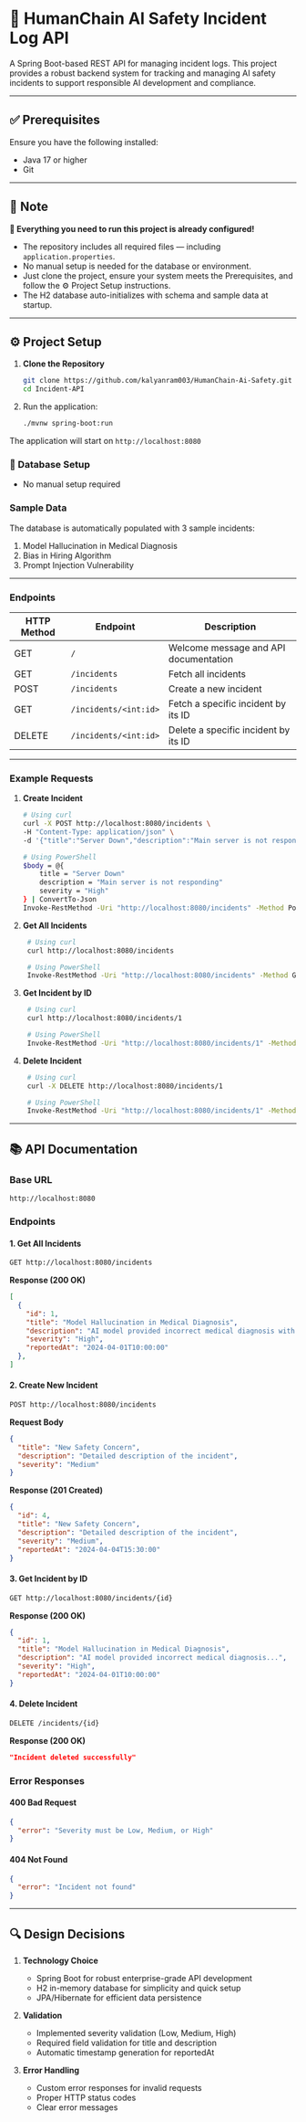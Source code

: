 # 🤖 HumanChain AI Safety Incident Log API

A Spring Boot-based REST API for managing incident logs. This project provides a robust backend system for tracking and managing AI safety incidents to support responsible AI development and compliance.

---

## ✅ Prerequisites

Ensure you have the following installed:
- Java 17 or higher
- Git

---
## 📝 Note

**🚀 Everything you need to run this project is already configured!**
-  The repository includes all required files — including `application.properties`.
-  No manual setup is needed for the database or environment.
-  Just clone the project, ensure your system meets the Prerequisites, and follow the ⚙️ Project Setup instructions.
-  The H2 database auto-initializes with schema and sample data at startup.
   
---

## ⚙️ Project Setup

1. **Clone the Repository**
   ```bash
   git clone https://github.com/kalyanram003/HumanChain-Ai-Safety.git
   cd Incident-API
   ```

2. Run the application:
   ```bash
   ./mvnw spring-boot:run
   ```

The application will start on `http://localhost:8080`

### 💾 Database Setup
- No manual setup required

### Sample Data
The database is automatically populated with 3 sample incidents:
1. Model Hallucination in Medical Diagnosis
2. Bias in Hiring Algorithm
3. Prompt Injection Vulnerability

---
### Endpoints

| HTTP Method | Endpoint | Description |
|------------|----------|-------------|
| GET | `/` | Welcome message and API documentation |
| GET | `/incidents` | Fetch all incidents |
| POST | `/incidents` | Create a new incident |
| GET | `/incidents/<int:id>` | Fetch a specific incident by its ID |
| DELETE | `/incidents/<int:id>` | Delete a specific incident by its ID |

---

### Example Requests

1. **Create Incident**
   ```bash
   # Using curl
   curl -X POST http://localhost:8080/incidents \
   -H "Content-Type: application/json" \
   -d '{"title":"Server Down","description":"Main server is not responding","severity":"High"}'
   ```
   ```bash
   # Using PowerShell
   $body = @{
       title = "Server Down"
       description = "Main server is not responding"
       severity = "High"
   } | ConvertTo-Json
   Invoke-RestMethod -Uri "http://localhost:8080/incidents" -Method Post -Body $body -  ContentType "application/json"
   ```
2. **Get All Incidents**
   ```bash
    # Using curl
    curl http://localhost:8080/incidents
   ```
   ```bash
    # Using PowerShell
    Invoke-RestMethod -Uri "http://localhost:8080/incidents" -Method Get  
   ```
3. **Get Incident by ID**
   ```bash
    # Using curl
    curl http://localhost:8080/incidents/1
   ```
   ```bash
    # Using PowerShell
    Invoke-RestMethod -Uri "http://localhost:8080/incidents/1" -Method Get

   ```

4. **Delete Incident**
   ```bash
    # Using curl
    curl -X DELETE http://localhost:8080/incidents/1
   ```
   ```bash
    # Using PowerShell
    Invoke-RestMethod -Uri "http://localhost:8080/incidents/1" -Method Delete

   ```
---

## 📚 API Documentation

### Base URL
`http://localhost:8080`

### Endpoints

#### 1. Get All Incidents
```bash
GET http://localhost:8080/incidents
```

**Response (200 OK)**
```json
[
  {
    "id": 1,
    "title": "Model Hallucination in Medical Diagnosis",
    "description": "AI model provided incorrect medical diagnosis with high confidence...",
    "severity": "High",
    "reportedAt": "2024-04-01T10:00:00"
  },
]
```

#### 2. Create New Incident
```bash
POST http://localhost:8080/incidents
```

**Request Body**
```json
{
  "title": "New Safety Concern",
  "description": "Detailed description of the incident",
  "severity": "Medium"
}
```

**Response (201 Created)**
```json
{
  "id": 4,
  "title": "New Safety Concern",
  "description": "Detailed description of the incident",
  "severity": "Medium",
  "reportedAt": "2024-04-04T15:30:00"
}
```

#### 3. Get Incident by ID
```bash
GET http://localhost:8080/incidents/{id}
```

**Response (200 OK)**
```json
{
  "id": 1,
  "title": "Model Hallucination in Medical Diagnosis",
  "description": "AI model provided incorrect medical diagnosis...",
  "severity": "High",
  "reportedAt": "2024-04-01T10:00:00"
}
```

#### 4. Delete Incident
```bash
DELETE /incidents/{id}
```

**Response (200 OK)**
```json
"Incident deleted successfully"
```

### Error Responses

#### 400 Bad Request
```json
{
  "error": "Severity must be Low, Medium, or High"
}
```

#### 404 Not Found
```json
{
  "error": "Incident not found"
}
```

---

## 🔍 Design Decisions

1. **Technology Choice**
   - Spring Boot for robust enterprise-grade API development
   - H2 in-memory database for simplicity and quick setup
   - JPA/Hibernate for efficient data persistence

2. **Validation**
   - Implemented severity validation (Low, Medium, High)
   - Required field validation for title and description
   - Automatic timestamp generation for reportedAt

3. **Error Handling**
   - Custom error responses for invalid requests
   - Proper HTTP status codes
   - Clear error messages




